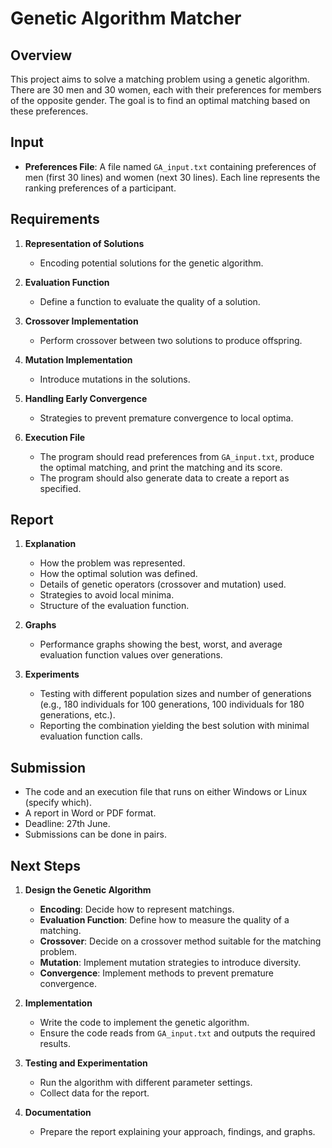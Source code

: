# Genetic Algorithm Matcher

## Overview

This project aims to solve a matching problem using a genetic algorithm. There are 30 men and 30 women, each with their preferences for members of the opposite gender. The goal is to find an optimal matching based on these preferences.

## Input

- **Preferences File**: A file named `GA_input.txt` containing preferences of men (first 30 lines) and women (next 30 lines). Each line represents the ranking preferences of a participant.

## Requirements

1. **Representation of Solutions**
   - Encoding potential solutions for the genetic algorithm.

2. **Evaluation Function**
   - Define a function to evaluate the quality of a solution.

3. **Crossover Implementation**
   - Perform crossover between two solutions to produce offspring.

4. **Mutation Implementation**
   - Introduce mutations in the solutions.

5. **Handling Early Convergence**
   - Strategies to prevent premature convergence to local optima.

6. **Execution File**
   - The program should read preferences from `GA_input.txt`, produce the optimal matching, and print the matching and its score.
   - The program should also generate data to create a report as specified.

## Report

1. **Explanation**
   - How the problem was represented.
   - How the optimal solution was defined.
   - Details of genetic operators (crossover and mutation) used.
   - Strategies to avoid local minima.
   - Structure of the evaluation function.

2. **Graphs**
   - Performance graphs showing the best, worst, and average evaluation function values over generations.

3. **Experiments**
   - Testing with different population sizes and number of generations (e.g., 180 individuals for 100 generations, 100 individuals for 180 generations, etc.).
   - Reporting the combination yielding the best solution with minimal evaluation function calls.

## Submission

- The code and an execution file that runs on either Windows or Linux (specify which).
- A report in Word or PDF format.
- Deadline: 27th June.
- Submissions can be done in pairs.

## Next Steps

1. **Design the Genetic Algorithm**
   - **Encoding**: Decide how to represent matchings.
   - **Evaluation Function**: Define how to measure the quality of a matching.
   - **Crossover**: Decide on a crossover method suitable for the matching problem.
   - **Mutation**: Implement mutation strategies to introduce diversity.
   - **Convergence**: Implement methods to prevent premature convergence.

2. **Implementation**
   - Write the code to implement the genetic algorithm.
   - Ensure the code reads from `GA_input.txt` and outputs the required results.

3. **Testing and Experimentation**
   - Run the algorithm with different parameter settings.
   - Collect data for the report.

4. **Documentation**
   - Prepare the report explaining your approach, findings, and graphs.